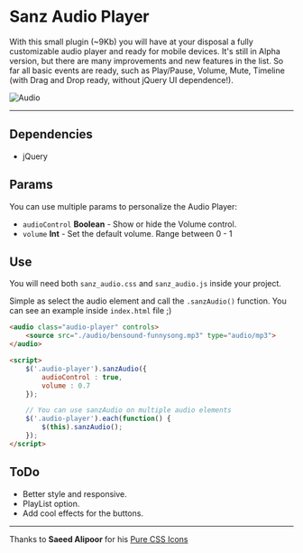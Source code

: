 # Sanz Audio Player

With this small plugin (~9Kb) you will have at your disposal a fully customizable audio player and ready for mobile devices. It's still in Alpha version, but there are many improvements and new features in the list. So far all basic events are ready, such as Play/Pause, Volume, Mute, Timeline (with Drag and Drop ready, without jQuery UI dependence!).

![Audio](https://dl.dropboxusercontent.com/u/37507878/MTS/audio1.png)

----------

## Dependencies
- jQuery

## Params
You can use multiple params to personalize the Audio Player:

- `audioControl` **Boolean** - Show or hide the Volume control.
- `volume` **Int** - Set the default volume. Range between 0 - 1


## Use
You will need both `sanz_audio.css` and `sanz_audio.js` inside your project.

Simple as select the audio element and call the `.sanzAudio()` function. You can see an example inside `index.html` file ;)

```html
<audio class="audio-player" controls>
	<source src="./audio/bensound-funnysong.mp3" type="audio/mp3">
</audio>

<script>
	$('.audio-player').sanzAudio({
		audioControl : true,
		volume : 0.7
	});

	// You can use sanzAudio on multiple audio elements
	$('.audio-player').each(function() {
		$(this).sanzAudio();
	});
</script>
```

## ToDo
- Better style and responsive.
- PlayList option.
- Add cool effects for the buttons.

****
Thanks to **Saeed Alipoor** for his [Pure CSS Icons](https://github.com/saeedalipoor/icono)